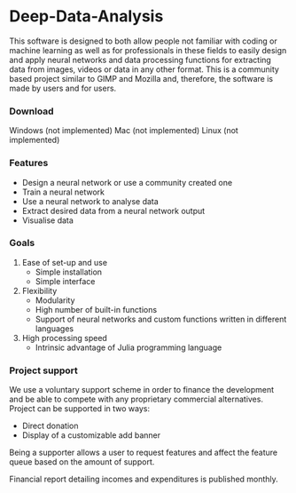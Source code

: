 # Deep-Data-Analysis
This software is designed to both allow people not familiar with coding or machine learning as well as for professionals in these fields to easily design and apply neural networks and data processing functions for extracting data from images, videos or data in any other format.
This is a community based project similar to GIMP and Mozilla and, therefore, the software is made by users and for users.

### Download
  Windows (not implemented)
  Mac (not implemented)
  Linux (not implemented)


### Features
  - Design a neural network or use a community created one
  - Train a neural network
  - Use a neural network to analyse data
  - Extract desired data from a neural network output
  - Visualise data

### Goals
1. Ease of set-up and use
      - Simple installation
      - Simple interface
2. Flexibility
      - Modularity
      - High number of built-in functions
      - Support of neural networks and custom functions written in different languages
3. High processing speed
      - Intrinsic advantage of Julia programming language

### Project support
We use a voluntary support scheme in order to finance the development and be able to compete with any proprietary commercial alternatives. 
Project can be supported in two ways:
   - Direct donation
   - Display of a customizable add banner

Being a supporter allows a user to request features and affect the feature queue based on the amount of support.

Financial report detailing incomes and expenditures is published monthly.



